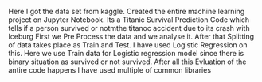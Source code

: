 Here I got the data set from kaggle. Created the entire machine learning project on Jupyter Notebook.
Its a Titanic Survival Prediction Code which tells if a person survived or notmthe titanoc accident due to its crash with Iceburg
First we Pre Process the data and we analyse it.
After that Splitting of data takes place as Train and Test. I have used Logistic Regression on this.
Here we use Train data for Logistic regression model since there is binary situation as survived or not survived.
After all this Evluation of the antire code happens
I have used multiple of common libraries
